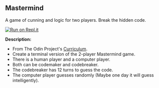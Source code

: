 ## Mastermind
A game of cunning and logic for two players. Break the hidden code.

[![Run on Repl.it](https://replit.com/badge/github/ejmiranda/mastermind)]()

**Description:**
- From The Odin Project's [Curriculum](https://www.theodinproject.com/lessons/ruby-mastermind).
- Create a terminal version of the 2-player Mastermind game.
- There is a human player and a computer player.
- Both can be codemaker and codebreaker.
- The codebreaker has 12 turns to guess the code.
- The computer player guesses randomly (Maybe one day it will guess intelligently).